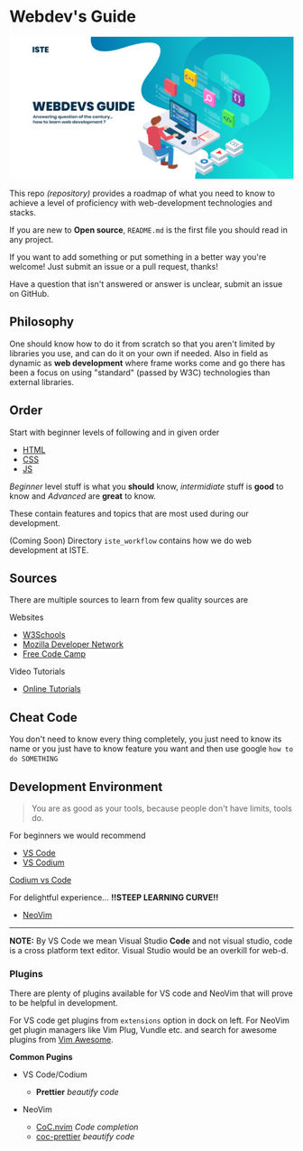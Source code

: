 # Webdev's Guide
![](./webdstart.png)

This repo *(repository)* provides a roadmap of what you need to know to achieve
a level of proficiency with web-development technologies and stacks.

If you are new to **Open source**, `README.md` is the first file you should read
in any project.

If you want to add something or put something in a better way you're welcome!
Just submit an issue or a pull request, thanks!

Have a question that isn't answered or answer is unclear, submit an issue
on GitHub.

## Philosophy

One should know how to do it from scratch so that you aren't limited by
libraries you use, and can do it on your own if needed.
Also in field as dynamic as **web development** where frame works come and 
go there has been a focus on using "standard" (passed by W3C) technologies
than external libraries.

## Order

Start with beginner levels of following and in given order

-   [HTML](./html.md)
-   [CSS](./css.md)
-   [JS](./js.md)

*Beginner* level stuff is what you **should** know, *intermidiate* stuff is **good** to know and *Advanced* are **great** to know.

These contain features and topics that are most used during our development.

(Coming Soon) Directory `iste_workflow` contains how we do web development at ISTE.


## Sources

There are multiple sources to learn from few quality sources are

Websites
- [W3Schools](https://www.w3schools.com/)
- [Mozilla Developer Network](https://developer.mozilla.org/en-US/docs/Learn)
- [Free Code Camp](https://learn.freecodecamp.org/)

Video Tutorials
- [Online Tutorials](https://www.youtube.com/channel/UCbwXnUipZsLfUckBPsC7Jog)

## Cheat Code

You don't need to know every thing completely, you just need to know its name
or you just have to know feature you want and then use google `how to do SOMETHING`

## Development Environment
> You are as good as your tools, because people don't have limits, tools do. 

For beginners we would recommend

- [VS Code](https://code.visualstudio.com)
- [VS Codium](https://vscodium.com)

[Codium vs Code](https://itsfoss.com/vscodium/)

For delightful experience... **!!STEEP LEARNING CURVE!!**
- [NeoVim](https://neovim.io)

---

**NOTE:** By VS Code we mean Visual Studio **Code** and not visual studio, code
is a cross platform text editor. Visual Studio would be an overkill for web-d.

### Plugins
There are plenty of plugins available for VS code and NeoVim that will prove
to be helpful in development.

For VS code get plugins from `extensions` option in dock on left.
For NeoVim get plugin managers like Vim Plug, Vundle etc. and search for awesome
plugins from [Vim Awesome](https://vimawesome.com).

**Common Pugins**
- VS Code/Codium
	- **Prettier** *beautify code*

- NeoVim
	- [CoC.nvim](https://github.com/neoclide/coc.nvim) *Code completion*
	- [coc-prettier](https://www.npmjs.com/package/coc-prettier) *beautify code*
